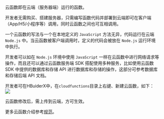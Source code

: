 云函数即在云端（服务器端）运行的函数。

开发者无需购买、搭建服务器，只需编写函数代码并部署到云端即可在客户端（App/H5/小程序等）调用，同时云函数之间也可互相调用。

一个云函数的写法与一个在本地定义的 `JavaScript` 方法无异，代码运行在云端 `Node.js` 中。当云函数被客户端调用时，定义的代码会被放在 `Node.js` 运行环境中执行。

开发者可以如在 `Node.js` 环境中使用 `JavaScript` 一样在云函数中进行网络请求等操作，而且还可以通过云函数服务端 SDK 搭配使用多种服务，比如使用云函数 SDK 中提供的数据库和存储 API 进行数据库和存储的操作，这部分可参考数据库和存储后端 API 文档。

开发者可在HBuiderX中，在`cloudfunctions`目录上右键、新建云函数，如下：
![](http://img.cdn.aliyun.dcloud.net.cn/uni-app/uniCloud/unicloud-02.png)

云函数修改后，需上传到云端，方可生效。

更多云函数介绍参考[规范](../cf-functions)。